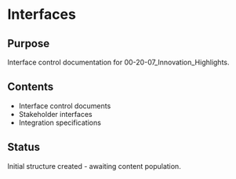 # Interfaces

## Purpose
Interface control documentation for 00-20-07_Innovation_Highlights.

## Contents
- Interface control documents
- Stakeholder interfaces
- Integration specifications

## Status
Initial structure created - awaiting content population.
